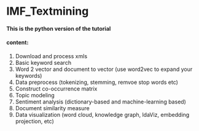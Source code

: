 # IMF_Textmining
#### This is the python version of the tutorial 
#### content:
1. Download and process xmls 
2. Basic keyword search
3. Word 2 vector and document to vector (use word2vec to expand your keywords)
3. Data preprocess (tokenizing, stemming, remvoe stop words etc)
4. Construct co-occurrence matrix 
5. Topic modeling
6. Sentiment analysis (dictionary-based and machine-learning based)
7. Document similarity measure
8. Data visualization (word cloud, knowledge graph, ldaViz, embedding projection, etc)
